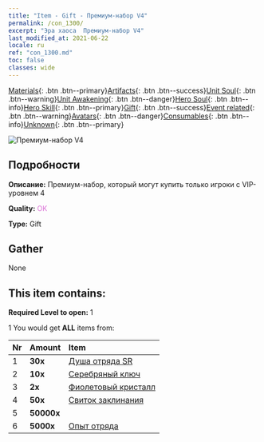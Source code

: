 ```yaml
---
title: "Item - Gift - Премиум-набор V4"
permalink: /con_1300/
excerpt: "Эра хаоса  Премиум-набор V4"
last_modified_at: 2021-06-22
locale: ru
ref: "con_1300.md"
toc: false
classes: wide
---
```

 [Materials](/ItemsRU/){: .btn .btn--primary}[Artifacts](/ItemsRU/Artifacts/){: .btn .btn--success}[Unit Soul](/ItemsRU/UnitSoul/){: .btn .btn--warning}[Unit Awakening](/ItemsRU/UnitAwakening/){: .btn .btn--danger}[Hero Soul](/ItemsRU/HeroSoul/){: .btn .btn--info}[Hero Skill](/ItemsRU/HeroSkill/){: .btn .btn--primary}[Gift](/ItemsRU/Gift/){: .btn .btn--success}[Event related](/ItemsRU/Events/){: .btn .btn--warning}[Avatars](/ItemsRU/Avatars/){: .btn .btn--danger}[Consumables](/ItemsRU/Consumables/){: .btn .btn--info}[Unknown](/ItemsRU/Unknown/){: .btn .btn--primary}

 ![Премиум-набор V4](/images/t/i_905004.png)

## Подробности
 **Описание:** Премиум-набор, который могут купить только игроки с VIP-уровнем 4

 **Quality:** <span style="color: #DA70D6">OK</span>

 **Type:** Gift

## Gather

  None

## This item contains:

 **Required Level to open:** 1

 1 You would get **ALL** items  from:

  | Nr | Amount |     Item    |
  |:---|:-------|:------------|
  | 1 |  **30x** | [Душа отряда SR](/ItemsRU/con_534/) |  | 
  | 2 |  **10x** | [Серебряный ключ](/ItemsRU/con_693/) |  | 
  | 3 |  **2x** | [Фиолетовый кристалл](/ItemsRU/con_720/) |  | 
  | 4 |  **50x** | [Свиток заклинания](/ItemsRU/con_694/) |  | 
  | 5 |  **50000x** | <i class="fas fa-coins"/> |  | 
  | 6 |  **5000x** | [Опыт отряда](/ItemsRU/con_902/) |  | 

